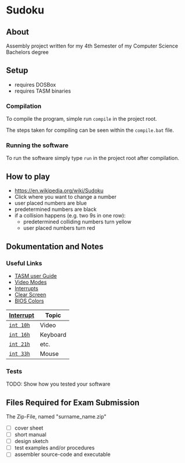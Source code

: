 # Sudoku

## About

Assembly project written for my 4th Semester of my Computer Science Bachelors degree

## Setup

- requires DOSBox
- requires TASM binaries

### Compilation

To compile the program, simple run `compile` in the project root.

The steps taken for compiling can be seen within the `compile.bat` file.

### Running the software

To run the software simply type `run` in the project root after compilation.

## How to play

- <https://en.wikipedia.org/wiki/Sudoku>
- Click where you want to change a number
- user placed numbers are blue
- predetermined numbers are black
- if a collision happens (e.g. two 9s in one row):
  - predetermined colliding numbers turn yellow
  - user placed numbers turn red

## Dokumentation and Notes

### Useful Links

- [TASM user Guide](http://bitsavers.informatik.uni-stuttgart.de/pdf/borland/turbo_assembler/Turbo_Assembler_Version_5_Users_Guide.pdf)
- [Video Modes](http://www.columbia.edu/~em36/wpdos/videomodes.txt)
- [Interrupts](http://www.ctyme.com/intr/rb-0087.htm)
- [Clear Screen](https://stackoverflow.com/questions/41317491/what-is-the-best-way-to-clear-the-screen-in-32-bit-x86-assembly-language-video)
- [BIOS Colors](https://en.wikipedia.org/wiki/BIOS_color_attributes)

| [Interrupt](https://github.com/dosasm/masm-tasm/wiki/Interrupt-list-en) | Topic    |
|-------------------------------------------------------------------------|----------|
| [`int 10h`](https://en.wikipedia.org/wiki/INT_10H)                      | Video    |
| [`int 16h`](https://en.wikipedia.org/wiki/INT_16H)                      | Keyboard |
| [`int 21h`](https://www.i8086.de/dos-int-21h/dos-int-21h.html)          | etc.     |
| [`int 33h`](https://stanislavs.org/helppc/int_33.html)                  | Mouse    |

### Tests

TODO: Show how you tested your software

## Files Required for Exam Submission

The Zip-File, named "surname_name.zip"
- [ ] cover sheet
- [ ] short manual
- [ ] design sketch
- [ ] test examples and/or procedures
- [ ] assembler source-code and executable
